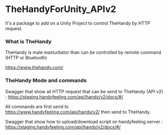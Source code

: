 # TheHandyForUnity_APIv2

It's a package to add on a Unity Project to control TheHandy by HTTP request.


### What is TheHandy
TheHandy is male masturbator than can be controlled by remote command (HTTP or Bluetooth)

https://www.thehandy.com/

### TheHandy Mode and commands
Swagger that show all HTTP request that can be send to TheHandy (API v2) :
https://staging.handyfeeling.com/api/handy/v2/docs/#/

All commands are first send to https://www.handyfeeling.com/api/handy/v2/ then send to TheHandy.

Swagger that show how to upload/download script on handyfeeling server :
https://staging.handyfeeling.com/api/handy/v2/docs/#/
